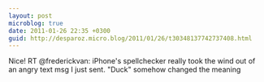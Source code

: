 ```yaml
---
layout: post
microblog: true
date: 2011-01-26 22:35 +0300
guid: http://desparoz.micro.blog/2011/01/26/t30348137742737408.html
---
```

Nice! RT @frederickvan: iPhone's spellchecker really took the wind out of an angry text msg I just sent. "Duck" somehow changed the meaning
